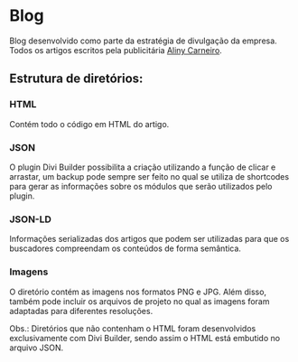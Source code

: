 # Blog

Blog desenvolvido como parte da estratégia de divulgação da empresa. Todos os artigos escritos pela publicitária [Aliny Carneiro](https://www.facebook.com/aliny.carneiro).

## Estrutura de diretórios:

### HTML

Contém todo o código em HTML do artigo.

### JSON

O plugin Divi Builder possibilita a criação utilizando a função de clicar e arrastar, um backup pode sempre ser feito no qual se utiliza de shortcodes para gerar as informações sobre os módulos que serão utilizados pelo plugin.

### JSON-LD

Informações serializadas dos artigos que podem ser utilizadas para que os buscadores compreendam os conteúdos de forma semântica.

### Imagens

O diretório contém as imagens nos formatos PNG e JPG. Além disso, também pode incluir os arquivos de projeto no qual as imagens foram adaptadas para diferentes resoluções. 

Obs.: Diretórios que não contenham o HTML foram desenvolvidos exclusivamente com Divi Builder, sendo assim o HTML está embutido no arquivo JSON.

